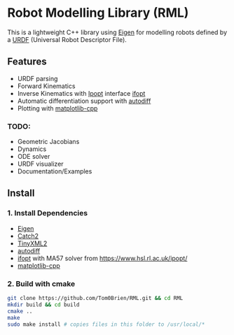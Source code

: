 Robot Modelling Library (RML)
===========

This is a lightweight C++ library using [Eigen](https://eigen.tuxfamily.org/index.php?title=Main_Page) for modelling robots defined by a [URDF](http://wiki.ros.org/urdf) (Universal Robot Descriptor File).

## Features
- URDF parsing
- Forward Kinematics
- Inverse Kinematics with [Ipopt](https://coin-or.github.io/Ipopt/) interface [ifopt](https://github.com/ethz-adrl/ifopt)
- Automatic differentiation support with [autodiff](https://github.com/autodiff/autodiff)
- Plotting with [matplotlib-cpp](https://github.com/lava/matplotlib-cpp)

### TODO: 
- Geometric Jacobians
- Dynamics
- ODE solver
- URDF visualizer
- Documentation/Examples

## Install

### 1. Install Dependencies
- [Eigen](https://eigen.tuxfamily.org/index.php?title=Main_Page)
- [Catch2](https://github.com/catchorg/Catch2)
- [TinyXML2](https://github.com/leethomason/tinyxml2)
- [autodiff](https://github.com/autodiff/autodiff)
- [ifopt](https://github.com/ethz-adrl/ifopt) with MA57 solver from https://www.hsl.rl.ac.uk/ipopt/
- [matplotlib-cpp](https://github.com/lava/matplotlib-cpp)

### 2. Build with cmake
  ```bash
  git clone https://github.com/Tom0Brien/RML.git && cd RML
  mkdir build && cd build
  cmake ..
  make
  sudo make install # copies files in this folder to /usr/local/*
  ```
